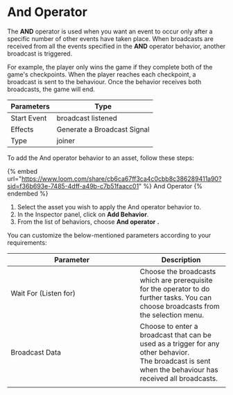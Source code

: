 # And Operator

The **AND** operator is used when you want an event to occur only after a specific number of other events have taken place. When broadcasts are received from all the events specified in the **AND** operator behavior, another broadcast is triggered.

For example, the player only wins the game if they complete both of the game's checkpoints. When the player reaches each checkpoint, a broadcast is sent to the behaviour. Once the behavior receives both broadcasts, the game will end.

| Parameters  | Type                        |
| ----------- | --------------------------- |
| Start Event | broadcast listened          |
| Effects     | Generate a Broadcast Signal |
| Type        | joiner                      |

To add the And operator  behavior to an asset, follow these steps:

{% embed url="https://www.loom.com/share/cb6ca67ff3ca4c0cbb8c386289411a90?sid=f36b693e-7485-4dff-a49b-c7b51faacc01" %}
And Operator&#x20;
{% endembed %}

1. Select the asset you wish to apply the And operator  behavior to.
2. In the Inspector panel, click on **Add Behavior**.
3. From the list of behaviors, choose **And operator** **.**

You can customize the below-mentioned parameters according to your requirements:

<table><thead><tr><th width="282">Parameter</th><th>Description</th></tr></thead><tbody><tr><td>Wait For (Listen for)</td><td>Choose the broadcasts which are prerequisite for the operator to do further tasks. You can choose broadcasts from the selection menu. </td></tr><tr><td>Broadcast Data</td><td>Choose to enter a broadcast that can be used as a trigger for any other behavior. <br>The broadcast is sent when the behaviour has received all broadcasts.</td></tr><tr><td></td><td></td></tr></tbody></table>



